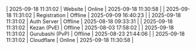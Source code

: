| 2025-09-18 11:31:02 | Website | Online | 2025-09-18 11:30:58 |
| 2025-09-18 11:31:02 | Registration | Offline | 2025-09-09 16:40:23 |
| 2025-09-18 11:31:02 | Auth Server | Offline | 2025-08-18 09:33:31 |
| 2025-09-18 11:31:02 | Kezan (PvE) | Offline | 2025-08-03 17:58:02 |
| 2025-09-18 11:31:02 | Gurubashi (PvP) | Offline | 2025-08-23 21:44:06 |
| 2025-09-18 11:31:02 | Cloudflare | Online | 2025-09-18 11:30:58 |
